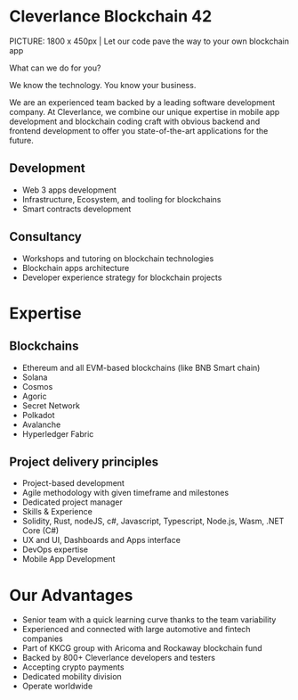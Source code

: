 
# Cleverlance Blockchain 42 

 
PICTURE: 1800 x 450px | Let our code pave the way to your own blockchain app 

What can we do for you? 

 

We know the technology. You know your business.  

We are an experienced team backed by a leading software development company. At Cleverlance, we combine our unique expertise in mobile app development and blockchain coding craft with obvious backend and frontend development to offer you state-of-the-art applications for the future. 
 

## Development 

- Web 3 apps development 
- Infrastructure, Ecosystem, and tooling for blockchains 
- Smart contracts development 

## Consultancy 

- Workshops and tutoring on blockchain technologies 
- Blockchain apps architecture 
- Developer experience strategy for blockchain projects 

# Expertise 


## Blockchains 

- Ethereum and all EVM-based blockchains (like BNB Smart chain) 
- Solana  
- Cosmos  
- Agoric 
- Secret Network 
- Polkadot 
- Avalanche 
- Hyperledger Fabric 

## Project delivery principles 

- Project-based development 
- Agile methodology with given timeframe and milestones 
- Dedicated project manager 
- Skills & Experience 
- Solidity, Rust, nodeJS, c#, Javascript, Typescript, Node.js, Wasm, .NET Core (C#) 
- UX and UI, Dashboards and Apps interface 
- DevOps expertise 
- Mobile App Development 


# Our Advantages 

- Senior team with a quick learning curve thanks to the team variability 
- Experienced and connected with large automotive and fintech companies 
- Part of KKCG group with Aricoma and Rockaway blockchain fund 
- Backed by 800+ Cleverlance developers and testers 
- Accepting crypto payments 
- Dedicated mobility division 
- Operate worldwide 

 

 
